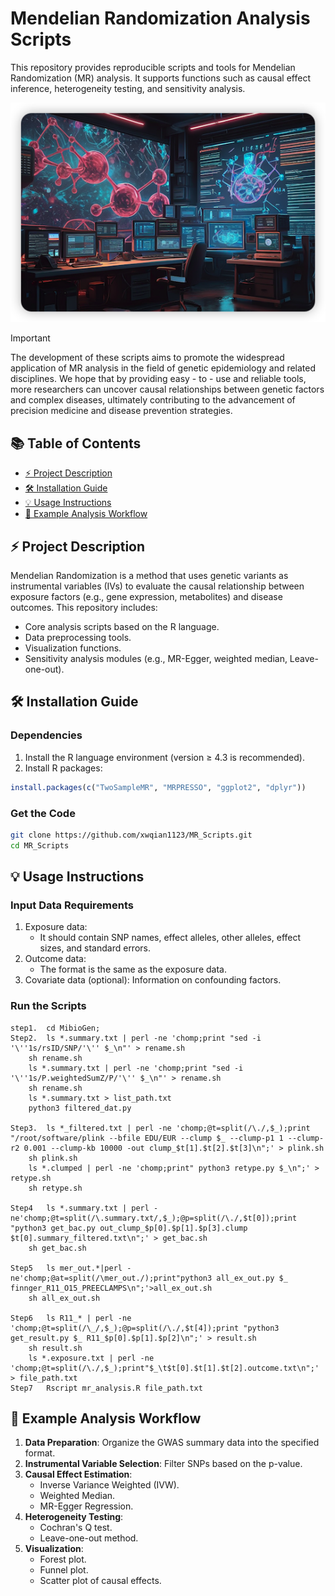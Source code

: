 # Mendelian Randomization Analysis Scripts  
This repository provides reproducible scripts and tools for Mendelian Randomization (MR) analysis. It supports functions such as causal effect inference, heterogeneity testing, and sensitivity analysis.

![IMAGE](https://github.com/xwqian1123/MR_Scripts/blob/main/img/mr.png)

> [!IMPORTANT]
> The development of these scripts aims to promote the widespread application of MR analysis in the field of genetic epidemiology and related disciplines. We hope that by providing easy - to - use and reliable tools, more researchers can uncover causal relationships between genetic factors and complex diseases, ultimately contributing to the advancement of precision medicine and disease prevention strategies.

## 📚 Table of Contents
- [⚡ Project Description](#project-description)
- [🛠️ Installation Guide](#installation-guide)
- [💡 Usage Instructions](#usage-instructions)
- [🤖 Example Analysis Workflow](#example-analysis-workflow)

## ⚡ Project Description
Mendelian Randomization is a method that uses genetic variants as instrumental variables (IVs) to evaluate the causal relationship between exposure factors (e.g., gene expression, metabolites) and disease outcomes. This repository includes:
- Core analysis scripts based on the R language.
- Data preprocessing tools.
- Visualization functions.
- Sensitivity analysis modules (e.g., MR-Egger, weighted median, Leave-one-out).

## 🛠️ Installation Guide
### Dependencies
1. Install the R language environment (version ≥ 4.3 is recommended).
2. Install R packages:
```r
install.packages(c("TwoSampleMR", "MRPRESSO", "ggplot2", "dplyr"))   
```

### Get the Code
```bash
git clone https://github.com/xwqian1123/MR_Scripts.git
cd MR_Scripts
```

## 💡 Usage Instructions
### Input Data Requirements
1. Exposure data:
   - It should contain SNP names, effect alleles, other alleles, effect sizes, and standard errors.
2. Outcome data:
   - The format is the same as the exposure data.
3. Covariate data (optional): Information on confounding factors.

### Run the Scripts
```shell
step1.  cd MibioGen; 
Step2.  ls *.summary.txt | perl -ne 'chomp;print "sed -i '\''1s/rsID/SNP/'\'' $_\n"' > rename.sh
	sh rename.sh
	ls *.summary.txt | perl -ne 'chomp;print "sed -i '\''1s/P.weightedSumZ/P/'\'' $_\n"' > rename.sh
	sh rename.sh
	ls *.summary.txt > list_path.txt
	python3 filtered_dat.py

Step3.	ls *_filtered.txt | perl -ne 'chomp;@t=split(/\./,$_);print "/root/software/plink --bfile EDU/EUR --clump $_ --clump-p1 1 --clump-r2 0.001 --clump-kb 10000 -out clump_$t[1].$t[2].$t[3]\n";' > plink.sh
	sh plink.sh
	ls *.clumped | perl -ne 'chomp;print" python3 retype.py $_\n";' > retype.sh
	sh retype.sh

Step4	ls *.summary.txt | perl -ne'chomp;@t=split(/\.summary.txt/,$_);@p=split(/\./,$t[0]);print "python3 get_bac.py out_clump_$p[0].$p[1].$p[3].clump $t[0].summary_filtered.txt\n";' > get_bac.sh
	sh get_bac.sh

Step5	ls mer_out.*|perl -ne'chomp;@at=split(/\mer_out./);print"python3 all_ex_out.py $_ finnger_R11_O15_PREECLAMPS\n";'>all_ex_out.sh
	sh all_ex_out.sh

Step6   ls R11_* | perl -ne 'chomp;@t=split(/\_/,$_);@p=split(/\./,$t[4]);print "python3 get_result.py $_ R11_$p[0].$p[1].$p[2]\n";' > result.sh
	sh result.sh
	ls *.exposure.txt | perl -ne 'chomp;@t=split(/\./,$_);print"$_\t$t[0].$t[1].$t[2].outcome.txt\n";' > file_path.txt
Step7	Rscript mr_analysis.R file_path.txt
```

## 🤖 Example Analysis Workflow
1. **Data Preparation**: Organize the GWAS summary data into the specified format.
2. **Instrumental Variable Selection**: Filter SNPs based on the p-value.
3. **Causal Effect Estimation**:
   - Inverse Variance Weighted (IVW).
   - Weighted Median.
   - MR-Egger Regression.
4. **Heterogeneity Testing**:
   - Cochran's Q test.
   - Leave-one-out method.
5. **Visualization**:
   - Forest plot.
   - Funnel plot.
   - Scatter plot of causal effects.







